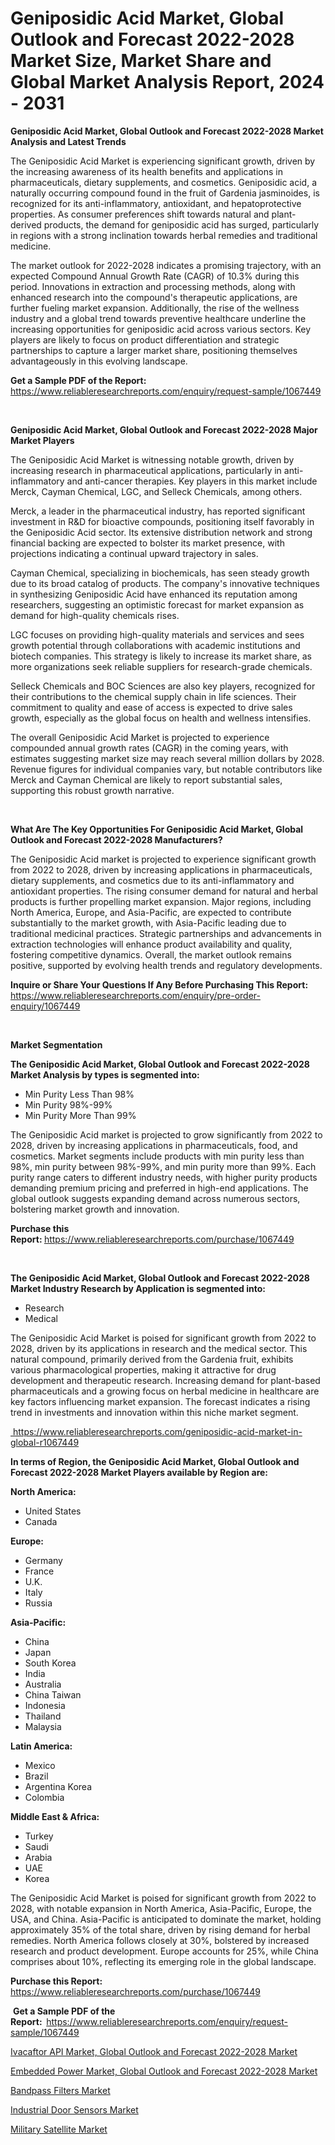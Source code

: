 <p><h1>Geniposidic Acid Market, Global Outlook and Forecast 2022-2028 Market Size, Market Share and Global Market Analysis Report, 2024 - 2031</h1></p><p><strong>Geniposidic Acid Market, Global Outlook and Forecast 2022-2028 Market Analysis and Latest Trends</strong></p>
<p><p>The Geniposidic Acid Market is experiencing significant growth, driven by the increasing awareness of its health benefits and applications in pharmaceuticals, dietary supplements, and cosmetics. Geniposidic acid, a naturally occurring compound found in the fruit of Gardenia jasminoides, is recognized for its anti-inflammatory, antioxidant, and hepatoprotective properties. As consumer preferences shift towards natural and plant-derived products, the demand for geniposidic acid has surged, particularly in regions with a strong inclination towards herbal remedies and traditional medicine.</p><p>The market outlook for 2022-2028 indicates a promising trajectory, with an expected Compound Annual Growth Rate (CAGR) of 10.3% during this period. Innovations in extraction and processing methods, along with enhanced research into the compound's therapeutic applications, are further fueling market expansion. Additionally, the rise of the wellness industry and a global trend towards preventive healthcare underline the increasing opportunities for geniposidic acid across various sectors. Key players are likely to focus on product differentiation and strategic partnerships to capture a larger market share, positioning themselves advantageously in this evolving landscape.</p></p>
<p><strong>Get a Sample PDF of the Report:&nbsp;</strong> <a href="https://www.reliableresearchreports.com/enquiry/request-sample/1067449?utm_campaign=40&utm_medium=2&utm_source=Github&utm_content=ia&utm_term=17112024&utm_id=geniposidic-acid-market-global-outlook-and-forecast-2022-2028">https://www.reliableresearchreports.com/enquiry/request-sample/1067449</a></p>
<p>&nbsp;</p>
<p><strong>Geniposidic Acid Market, Global Outlook and Forecast 2022-2028 Major Market Players</strong></p>
<p><p>The Geniposidic Acid Market is witnessing notable growth, driven by increasing research in pharmaceutical applications, particularly in anti-inflammatory and anti-cancer therapies. Key players in this market include Merck, Cayman Chemical, LGC, and Selleck Chemicals, among others. </p><p>Merck, a leader in the pharmaceutical industry, has reported significant investment in R&D for bioactive compounds, positioning itself favorably in the Geniposidic Acid sector. Its extensive distribution network and strong financial backing are expected to bolster its market presence, with projections indicating a continual upward trajectory in sales.</p><p>Cayman Chemical, specializing in biochemicals, has seen steady growth due to its broad catalog of products. The company's innovative techniques in synthesizing Geniposidic Acid have enhanced its reputation among researchers, suggesting an optimistic forecast for market expansion as demand for high-quality chemicals rises.</p><p>LGC focuses on providing high-quality materials and services and sees growth potential through collaborations with academic institutions and biotech companies. This strategy is likely to increase its market share, as more organizations seek reliable suppliers for research-grade chemicals.</p><p>Selleck Chemicals and BOC Sciences are also key players, recognized for their contributions to the chemical supply chain in life sciences. Their commitment to quality and ease of access is expected to drive sales growth, especially as the global focus on health and wellness intensifies.</p><p>The overall Geniposidic Acid Market is projected to experience compounded annual growth rates (CAGR) in the coming years, with estimates suggesting market size may reach several million dollars by 2028. Revenue figures for individual companies vary, but notable contributors like Merck and Cayman Chemical are likely to report substantial sales, supporting this robust growth narrative.</p></p>
<p>&nbsp;</p>
<p><strong>What Are The Key Opportunities For Geniposidic Acid Market, Global Outlook and Forecast 2022-2028 Manufacturers?</strong></p>
<p><p>The Geniposidic Acid market is projected to experience significant growth from 2022 to 2028, driven by increasing applications in pharmaceuticals, dietary supplements, and cosmetics due to its anti-inflammatory and antioxidant properties. The rising consumer demand for natural and herbal products is further propelling market expansion. Major regions, including North America, Europe, and Asia-Pacific, are expected to contribute substantially to the market growth, with Asia-Pacific leading due to traditional medicinal practices. Strategic partnerships and advancements in extraction technologies will enhance product availability and quality, fostering competitive dynamics. Overall, the market outlook remains positive, supported by evolving health trends and regulatory developments.</p></p>
<p><strong>Inquire or Share Your Questions If Any Before Purchasing This Report:</strong> <a href="https://www.reliableresearchreports.com/enquiry/pre-order-enquiry/1067449?utm_campaign=40&utm_medium=2&utm_source=Github&utm_content=ia&utm_term=17112024&utm_id=geniposidic-acid-market-global-outlook-and-forecast-2022-2028">https://www.reliableresearchreports.com/enquiry/pre-order-enquiry/1067449</a></p>
<p>&nbsp;</p>
<p><strong>Market Segmentation</strong></p>
<p><strong>The Geniposidic Acid Market, Global Outlook and Forecast 2022-2028 Market Analysis by types is segmented into:</strong></p>
<p><ul><li>Min Purity Less Than 98%</li><li>Min Purity 98%-99%</li><li>Min Purity More Than 99%</li></ul></p>
<p><p>The Geniposidic Acid market is projected to grow significantly from 2022 to 2028, driven by increasing applications in pharmaceuticals, food, and cosmetics. Market segments include products with min purity less than 98%, min purity between 98%-99%, and min purity more than 99%. Each purity range caters to different industry needs, with higher purity products demanding premium pricing and preferred in high-end applications. The global outlook suggests expanding demand across numerous sectors, bolstering market growth and innovation.</p></p>
<p><strong>Purchase this Report:&nbsp;</strong><a href="https://www.reliableresearchreports.com/purchase/1067449?utm_campaign=40&utm_medium=2&utm_source=Github&utm_content=ia&utm_term=17112024&utm_id=geniposidic-acid-market-global-outlook-and-forecast-2022-2028">https://www.reliableresearchreports.com/purchase/1067449</a></p>
<p>&nbsp;</p>
<p><strong>The Geniposidic Acid Market, Global Outlook and Forecast 2022-2028 Market Industry Research by Application is segmented into:</strong></p>
<p><ul><li>Research</li><li>Medical</li></ul></p>
<p><p>The Geniposidic Acid Market is poised for significant growth from 2022 to 2028, driven by its applications in research and the medical sector. This natural compound, primarily derived from the Gardenia fruit, exhibits various pharmacological properties, making it attractive for drug development and therapeutic research. Increasing demand for plant-based pharmaceuticals and a growing focus on herbal medicine in healthcare are key factors influencing market expansion. The forecast indicates a rising trend in investments and innovation within this niche market segment.</p></p>
<p><a href="https://www.reliableresearchreports.com/geniposidic-acid-market-in-global-r1067449?utm_campaign=40&utm_medium=2&utm_source=Github&utm_content=ia&utm_term=17112024&utm_id=geniposidic-acid-market-global-outlook-and-forecast-2022-2028">&nbsp;https://www.reliableresearchreports.com/geniposidic-acid-market-in-global-r1067449</a></p>
<p><strong>In terms of Region, the Geniposidic Acid Market, Global Outlook and Forecast 2022-2028 Market Players available by Region are:</strong></p>
<p>
    <p> <strong> North America: </strong>
        <ul>
            <li>United States</li>
            <li>Canada</li>
        </ul>
        </p> 
    <p> <strong> Europe: </strong>
        <ul>
            <li>Germany</li>
            <li>France</li>
            <li>U.K.</li>
            <li>Italy</li>
            <li>Russia</li>
        </ul>
        </p> 
    <p> <strong> Asia-Pacific: </strong>
        <ul>
            <li>China</li>
            <li>Japan</li>
            <li>South Korea</li>
            <li>India</li>
            <li>Australia</li>
            <li>China Taiwan</li>
            <li>Indonesia</li>
            <li>Thailand</li>
            <li>Malaysia</li>
        </ul>
        </p> 
    <p> <strong> Latin America: </strong>
        <ul>
            <li>Mexico</li>
            <li>Brazil</li>
            <li>Argentina Korea</li>
            <li>Colombia</li>
        </ul>
        </p> 
    <p> <strong> Middle East & Africa: </strong>
        <ul>
            <li>Turkey</li>
            <li>Saudi</li>
            <li>Arabia</li>
            <li>UAE</li>
            <li>Korea</li>
        </ul>
    </p>
    </p>
<p><p>The Geniposidic Acid Market is poised for significant growth from 2022 to 2028, with notable expansion in North America, Asia-Pacific, Europe, the USA, and China. Asia-Pacific is anticipated to dominate the market, holding approximately 35% of the total share, driven by rising demand for herbal remedies. North America follows closely at 30%, bolstered by increased research and product development. Europe accounts for 25%, while China comprises about 10%, reflecting its emerging role in the global landscape.</p></p>
<p><strong>Purchase this Report: </strong><a href="https://www.reliableresearchreports.com/purchase/1067449?utm_campaign=40&utm_medium=2&utm_source=Github&utm_content=ia&utm_term=17112024&utm_id=geniposidic-acid-market-global-outlook-and-forecast-2022-2028">https://www.reliableresearchreports.com/purchase/1067449</a></p>
<p>&nbsp;<strong>Get a Sample PDF of the Report:&nbsp;&nbsp;</strong><a href="https://www.reliableresearchreports.com/enquiry/request-sample/1067449?utm_campaign=40&utm_medium=2&utm_source=Github&utm_content=ia&utm_term=17112024&utm_id=geniposidic-acid-market-global-outlook-and-forecast-2022-2028">https://www.reliableresearchreports.com/enquiry/request-sample/1067449</a></p>
<p><strong></strong></p>
<p><p><a href="https://github.com/abbislposival/Market-Research-Report-List-1/blob/main/ivacaftor-api-market-global-outlook-and-forecast-2022-2028-market.md?utm_campaign=40&utm_medium=2&utm_source=Github&utm_content=ia&utm_term=17112024&utm_id=geniposidic-acid-market-global-outlook-and-forecast-2022-2028">Ivacaftor API Market, Global Outlook and Forecast 2022-2028 Market</a></p><p><a href="https://github.com/DixieGrimes/Market-Research-Report-List-1/blob/main/embedded-power-market-global-outlook-and-forecast-2022-2028-market.md?utm_campaign=40&utm_medium=2&utm_source=Github&utm_content=ia&utm_term=17112024&utm_id=geniposidic-acid-market-global-outlook-and-forecast-2022-2028">Embedded Power Market, Global Outlook and Forecast 2022-2028 Market</a></p><p><a href="https://issuu.com/reportprime-2/docs/bandpass-filters-market-size-2030.p_f935a2a99ae421?utm_campaign=40&utm_medium=2&utm_source=Github&utm_content=ia&utm_term=17112024&utm_id=geniposidic-acid-market-global-outlook-and-forecast-2022-2028">Bandpass Filters Market</a></p><p><a href="https://www.linkedin.com/pulse/investing-industrial-door-sensors-market-trends-leading-products-mea8c?utm_campaign=40&utm_medium=2&utm_source=Github&utm_content=ia&utm_term=17112024&utm_id=geniposidic-acid-market-global-outlook-and-forecast-2022-2028">Industrial Door Sensors Market</a></p><p><a href="https://www.linkedin.com/pulse/top-trends-transforming-military-satellite-market-2024--xzfbc?utm_campaign=40&utm_medium=2&utm_source=Github&utm_content=ia&utm_term=17112024&utm_id=geniposidic-acid-market-global-outlook-and-forecast-2022-2028">Military Satellite Market</a></p></p>